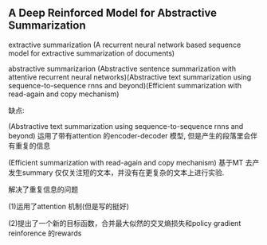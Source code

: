 ## A Deep Reinforced Model for Abstractive Summarization
extractive summarization (A recurrent neural network based sequence
model for extractive summarization of documents)

abstractive summarizarion (Abstractive sentence summarization
with attentive recurrent neural networks)(Abstractive text summarization
using sequence-to-sequence rnns and beyond)(Efficient summarization with
read-again and copy mechanism)

缺点:

(Abstractive text summarization
using sequence-to-sequence rnns and beyond) 运用了带有attention 的encoder-decoder 模型, 但是产生的段落里会伴有重复的信息

(Efficient summarization with
read-again and copy mechanism) 基于MT 去产发生summary 仅仅关注短的文本，并没有在更复杂的文本上进行实验.

解决了重复信息的问题

(1)运用了attention 机制(但是写的挺好) 

(2)提出了一个新的目标函数，合并最大似然的交叉熵损失和policy gradient reinforence 的rewards 




